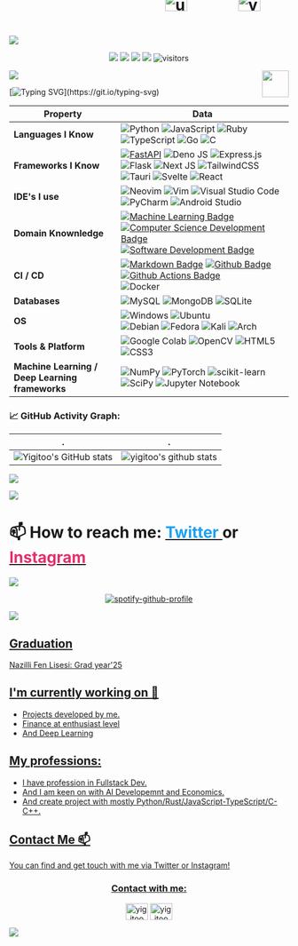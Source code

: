 ![](assets/Bottom_up.svg)

<!--   my-icons -->
<p align="center">
    <a href="https://github.com/yigitoo/yigitoo"><img src="https://img.shields.io/badge/status-updating-brightgreen.svg"></a>
    <a href="https://github.com/yigitoo/yigitoo/graphs/contributors"><img src="https://img.shields.io/github/contributors/yigitoo/yigitoo?color=blue"></a>
    <a href="https://github.com/yigitoo/yigitoo/stargazers"><img src="https://img.shields.io/github/stars/yigitoo/yigitoo.svg?logo=github"></a>
    <a href="https://github.com/yigitoo/yigitoo/network/members"><img src="https://img.shields.io/github/forks/yigitoo/yigitoo.svg?color=blue&logo=github"></a>
    <img src="https://visitor-badge.laobi.icu/badge?page_id=yigitoo.yigitoo" alt="visitors"/>
</p>

<!--   my-header-img -->
![](./src/header_.png)
<a href="https://www.python.org/"><img src="https://upload.wikimedia.org/wikipedia/commons/c/c3/Python-logo-notext.svg" align="right" height="48" width="48" ></a>

<!--   my-ticker -->
[![Typing SVG](https://readme-typing-svg.herokuapp.com?color=%2336BCF7&center=true&vCenter=true&width=600&lines=Hi+there+👋,+I+am+Yiğit+GÜMÜŞ;+Welcome+to+My+Profile!;Over+5++years+of+programming+experience;Always+learning+new+things+;Interested+in+Economics;AI+enthusiast+;BackEnd+Programmer;FrontEnd+Programer;Web+Developer;)](https://git.io/typing-svg)

<!--   my-skils -->

| Property                                        | Data                                                                                                                                                                                                                                                                                                                                                                                                                                                                                                                                                                                                                                                                                                                                                                                                                                                                                                                                                                                                                                                                                                                                                                                                                                                                                                                                                                                                                                                                                                                                                                                                                                                                                                                                                                                                            |
|-------------------------------------------------|-----------------------------------------------------------------------------------------------------------------------------------------------------------------------------------------------------------------------------------------------------------------------------------------------------------------------------------------------------------------------------------------------------------------------------------------------------------------------------------------------------------------------------------------------------------------------------------------------------------------------------------------------------------------------------------------------------------------------------------------------------------------------------------------------------------------------------------------------------------------------------------------------------------------------------------------------------------------------------------------------------------------------------------------------------------------------------------------------------------------------------------------------------------------------------------------------------------------------------------------------------------------------------------------------------------------------------------------------------------------------------------------------------------------------------------------------------------------------------------------------------------------------------------------------------------------------------------------------------------------------------------------------------------------------------------------------------------------------------------------------------------------------------------------------------------------|
| **Languages I Know**                            | ![Python](https://img.shields.io/badge/python-3670A0?style=for-the-badge&logo=python&logoColor=ffdd54) ![JavaScript](https://img.shields.io/badge/javascript-%23323330.svg?style=for-the-badge&logo=javascript&logoColor=%23F7DF1E)  ![Ruby](https://img.shields.io/badge/ruby-%23CC342D.svg?style=for-the-badge&logo=ruby&logoColor=white) ![TypeScript](https://img.shields.io/badge/typescript-%23007ACC.svg?style=for-the-badge&logo=typescript&logoColor=white)  ![Go](https://img.shields.io/badge/go-%2300ADD8.svg?style=for-the-badge&logo=go&logoColor=white) ![C](https://img.shields.io/badge/c-%2300599C.svg?style=for-the-badge&logo=c&logoColor=white)
| **Frameworks I Know**                           | [![FastAPI](https://img.shields.io/badge/FastAPI-009485.svg?logo=fastapi&logoColor=white)](#) ![Deno JS](https://img.shields.io/badge/deno%20js-000000?style=for-the-badge&logo=deno&logoColor=white) ![Express.js](https://img.shields.io/badge/express.js-%23404d59.svg?style=for-the-badge&logo=express&logoColor=%2361DAFB) ![Flask](https://img.shields.io/badge/flask-%23000.svg?style=for-the-badge&logo=flask&logoColor=white) ![Next JS](https://img.shields.io/badge/Next-black?style=for-the-badge&logo=next.js&logoColor=white) ![TailwindCSS](https://img.shields.io/badge/tailwindcss-%2338B2AC.svg?style=for-the-badge&logo=tailwind-css&logoColor=white) ![Tauri](https://img.shields.io/badge/tauri-%2324C8DB.svg?style=for-the-badge&logo=tauri&logoColor=%23FFFFFF) ![Svelte](https://img.shields.io/badge/svelte-%23f1413d.svg?style=for-the-badge&logo=svelte&logoColor=white) ![React](https://img.shields.io/badge/react-%2320232a.svg?style=for-the-badge&logo=react&logoColor=%2361DAFB)                                                                                                                                                                                                                                                                                                                                                                                                                                                                   |
| **IDE's I use**                                 | ![Neovim](https://img.shields.io/badge/NeoVim-%2357A143.svg?&style=for-the-badge&logo=neovim&logoColor=white) ![Vim](https://img.shields.io/badge/VIM-%2311AB00.svg?style=for-the-badge&logo=vim&logoColor=white) ![Visual Studio Code](https://img.shields.io/badge/Visual%20Studio%20Code-0078d7.svg?style=for-the-badge&logo=visual-studio-code&logoColor=white) ![PyCharm](https://img.shields.io/badge/pycharm-143?style=for-the-badge&logo=pycharm&logoColor=black&color=black&labelColor=green) ![Android Studio](https://img.shields.io/badge/Android%20Studio-3DDC84.svg?style=for-the-badge&logo=android-studio&logoColor=white)                                                                                                                                                                                                                                                                                                                                                                                                                                                                                                                                                                                                                                                                                                                                                                                                                                                                                                                                   |
| **Domain Knownledge**                           | [![Machine Learning Badge](https://img.shields.io/badge/-Machine%20Learning-01D277?style=flat&logoColor=white)](https://github.com/yigitoo/yigitoo) [![Computer Science Development Badge](https://img.shields.io/badge/-Computer%20Science-FAB040?style=flat&logoColor=white)](https://github.com/search?q=user%3Ayigitoo&type=Repositories)  [![Software Development Badge](https://img.shields.io/badge/-Software%20Development-FF6600?style=flat&logoColor=white)](https://github.com/search?q=user%3Ayigitoo&type=Repositories)                                                                                                                                                                                                                                                                                                                                                                                                                                                                                                                                                                                                                                                                                                                                                                                                                                                                                                                                                                                                                                                                                      |
| **CI / CD**                                     | [![Markdown Badge](https://img.shields.io/badge/-Markdown-2088FF?style=flat&logo=Markdown&logoColor=white)](https://github.com/yigitoo/yigitoo) [![Github Badge](https://img.shields.io/badge/-Github%20-2088FF?style=flat&logo=Github&logoColor=white)](https://github.com/yigitoo/yigitoo) [![Github Actions Badge](https://img.shields.io/badge/-Git%20-2088FF?style=flat&logo=Git&logoColor=white)](https://github.com/yigitoo/yigitoo)<br> ![Docker](https://img.shields.io/badge/docker-%230db7ed.svg?style=for-the-badge&logo=docker&logoColor=white)                                                                                                                                                                                                                                                                                                                                                                                                                                                                                                                                                                                                                                                                                                                                                                                                                                                                                                                                                                                                                                                                                                                                                                                                                                                                                                                                                                                  |
| **Databases**                                   | ![MySQL](https://img.shields.io/badge/MySQL-%2300f.svg?logo=mysql&amp;logoColor=white) ![MongoDB](https://img.shields.io/badge/MongoDB-%234ea94b.svg?style=for-the-badge&logo=mongodb&logoColor=white) ![SQLite](https://img.shields.io/badge/sqlite-%2307405e.svg?style=for-the-badge&logo=sqlite&logoColor=white)
| **OS**                                          | ![Windows](https://img.shields.io/badge/-Windows-black?style=flat-square&amp;logo=windows&amp;logoColor=blue") ![Ubuntu](https://img.shields.io/badge/-Ubuntu-black?style=flat-square&amp;logo=ubuntu)<br>![Debian](https://img.shields.io/badge/Debian-D70A53?style=for-the-badge&logo=debian&logoColor=white) ![Fedora](https://img.shields.io/badge/Fedora-294172?style=for-the-badge&logo=fedora&logoColor=white) ![Kali](https://img.shields.io/badge/Kali-268BEE?style=for-the-badge&logo=kalilinux&logoColor=white) ![Arch](https://img.shields.io/badge/I%20use%20Arch%20btw-1793D1?logo=arch-linux&logoColor=fff&style=for-the-badge)        |                                                                                                                                                                                                                                                                  |
| **Tools & Platform**                            | ![Google Colab](https://img.shields.io/badge/Colab-F9AB00?style=for-the-badge&logo=googlecolab&color=525252) ![OpenCV](https://img.shields.io/badge/OpenCV-27338e?style=for-the-badge&logo=OpenCV&logoColor=white) ![HTML5](https://img.shields.io/badge/HTML5-E34F26?style=for-the-badge&logo=html5&logoColor=white) ![CSS3](https://img.shields.io/badge/CSS3-1572B6?style=for-the-badge&logo=css3&logoColor=white)                                                                                                                                                                                                                                                                                                                                                                                                                                                                                                                                                                                                                                                                                                                                                                                                                                                                                                                                                                                                                                                                                                                                                                                                                                                                                                                                                                                           |
| **Machine Learning / Deep Learning frameworks** | ![NumPy](https://img.shields.io/badge/numpy-%23013243.svg?style=for-the-badge&logo=numpy&logoColor=white) ![PyTorch](https://img.shields.io/badge/PyTorch-%23EE4C2C.svg?style=for-the-badge&logo=PyTorch&logoColor=white) ![scikit-learn](https://img.shields.io/badge/scikit--learn-%23F7931E.svg?style=for-the-badge&logo=scikit-learn&logoColor=white) ![SciPy](https://img.shields.io/badge/SciPy-%230C55A5.svg?style=for-the-badge&logo=scipy&logoColor=%white) ![Jupyter Notebook](https://img.shields.io/badge/jupyter-%23FA0F00.svg?style=for-the-badge&logo=jupyter&logoColor=white)

<!--   GitHub stats graph -->
### 📈 GitHub Activity Graph:
| .                                                                                                                                       | .                                                                                                                         |
|-----------------------------------------------------------------------------------------------------------------------------------------|---------------------------------------------------------------------------------------------------------------------------|
| ![Yigitoo's GitHub stats](https://github-readme-stats.vercel.app/api?username=yigitoo&show_icons=true&theme=radical)                     | ![yigitoo's github stats](https://github-readme-stats.vercel.app/api/top-langs/?username=yigitoo&theme=radical&layout=compact) |

<!--   profile-green-animate -->
![](./profile-3d-contrib/profile-green-animate.svg)

<!--   grid-snake -->
![](https://github.com/yigitoo/yigitoo/blob/output/github-contribution-grid-snake.svg)

<!--   skyline
<a href="https://skyline.github.com/yigitoo/2022"><img src="./assets/2022.gif" alt="" width="auto" height="auto" /></a>
-->

# 📫 How to reach me: <a href="https://twitter.com/yigitgumus_" target="blank">  <img align="center" style="position: absolute; top: -10px;" src="https://raw.githubusercontent.com/rahuldkjain/github-profile-readme-generator/master/src/images/icons/Social/twitter.svg" alt="usdogu" height="30" width="40" />  <span style="color: #1DA1F2;">Twitter</span> </a> <span>or</span> <a href="https://instagram.com/yigit_gums" target="blank">    <img align="center" style="position: absolute; top: -10px;" src="https://raw.githubusercontent.com/rahuldkjain/github-profile-readme-generator/master/src/images/icons/Social/instagram.svg" alt="yigitoo" height="30" width="40" />    <span style="color: #E1306C;">Instagram</span>

![](assets/Bottom_up2.svg)

<p align="center">
    <a href="https://spotify-github-profile.kittinanx.com/api/view?uid=1htv4ev9rz8ll0n9lpb29jqoo&redirect=true"><img
        src="https://spotify-github-profile.kittinanx.com/api/view?uid=1htv4ev9rz8ll0n9lpb29jqoo&cover_image=true&theme=default&show_offline=false&background_color=121212&interchange=true&bar_color_cover=true"
        alt="spotify-github-profile" />
</p>

![](assets/Bottom_down.svg)



## Graduation

Nazilli Fen Lisesi: Grad year'25

## I'm currently working on 🔭

* Projects developed by me.
* Finance at enthusiast level
* And Deep Learning

## My professions:

* I have profession in Fullstack Dev.
* And I am keen on with AI Developemnt and Economics.
* And create project with mostly Python/Rust/JavaScript-TypeScript/C-C++.

## Contact Me 📫

You can find and get touch with me via Twitter or Instagram!
<p>
<h3 align="center">Contact with me: </h3>
<p align="center">
    <a href="https://twitter.com/yigitgumus_" target="blank"><img align="center"
            src="https://raw.githubusercontent.com/rahuldkjain/github-profile-readme-generator/master/src/images/icons/Social/twitter.svg"
            alt="yigitoo" height="30" width="40" /></a>
    <a href="https://instagram.com/yigit_gums" target="blank"><img align="center"
            src="https://raw.githubusercontent.com/rahuldkjain/github-profile-readme-generator/master/src/images/icons/Social/instagram.svg"
            alt="yigitoo" height="30" width="40" /></a>

</p>
</p>

![](assets/Bottom_down.svg)
